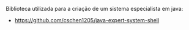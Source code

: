 
Biblioteca utilizada para a criação de um sistema especialista em java:
* https://github.com/cschen1205/java-expert-system-shell

